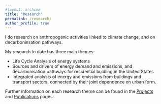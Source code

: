 ```yaml
---
#layout: archive
title: "Research"
permalink: /research/
author_profile: true
---
```


I do research on anthropogenic activities linked to climate change, and on decarboninsation pathways. 

My research to date has three main themes: 
 - Life Cycle Analysis of energy systems
 - Sources and drivers of energy demand and emissions, and decarbonisation pathways for residential buidling in the United States
 - Integrated analysis of energy and emissions from buildings and transport sectors, connected by their joint dependence on urban form.

Further information on each research theme can be found in the [Projects](https://peterberr.github.io/projects/) and [Publications](https://peterberr.github.io/publications/) pages